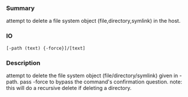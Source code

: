 ### Summary ###

attempt to delete a file system object (file,directory,symlink) in the host.

### IO ###

```[-path (text) {-force}]/[text]```

### Description ###

attempt to delete the file system object (file/directory/symlink) given in -path. pass -force to bypass the command's confirmation question. note: this will do a recursive delete if deleting a directory.